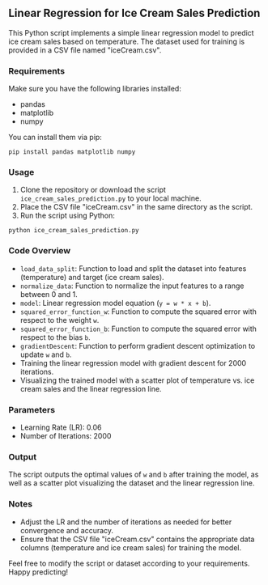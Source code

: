 ## Linear Regression for Ice Cream Sales Prediction

This Python script implements a simple linear regression model to predict ice cream sales based on temperature. The dataset used for training is provided in a CSV file named "iceCream.csv".

### Requirements

Make sure you have the following libraries installed:

- pandas
- matplotlib
- numpy

You can install them via pip:

```
pip install pandas matplotlib numpy
```

### Usage

1. Clone the repository or download the script `ice_cream_sales_prediction.py` to your local machine.
2. Place the CSV file "iceCream.csv" in the same directory as the script.
3. Run the script using Python:

```
python ice_cream_sales_prediction.py
```

### Code Overview

- `load_data_split`: Function to load and split the dataset into features (temperature) and target (ice cream sales).
- `normalize_data`: Function to normalize the input features to a range between 0 and 1.
- `model`: Linear regression model equation (`y = w * x + b`).
- `squared_error_function_w`: Function to compute the squared error with respect to the weight `w`.
- `squared_error_function_b`: Function to compute the squared error with respect to the bias `b`.
- `gradientDescent`: Function to perform gradient descent optimization to update `w` and `b`.
- Training the linear regression model with gradient descent for 2000 iterations.
- Visualizing the trained model with a scatter plot of temperature vs. ice cream sales and the linear regression line.

### Parameters

- Learning Rate (LR): 0.06
- Number of Iterations: 2000

### Output

The script outputs the optimal values of `w` and `b` after training the model, as well as a scatter plot visualizing the dataset and the linear regression line.

### Notes

- Adjust the LR and the number of iterations as needed for better convergence and accuracy.
- Ensure that the CSV file "iceCream.csv" contains the appropriate data columns (temperature and ice cream sales) for training the model.

Feel free to modify the script or dataset according to your requirements. Happy predicting!
